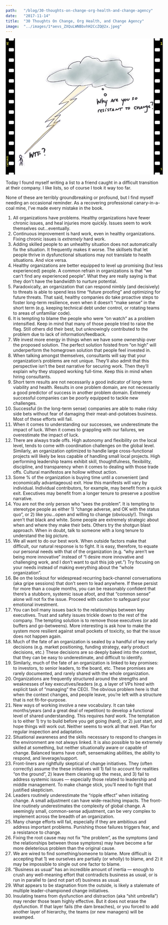 ```yaml
---
path:	"/blog/30-thoughts-on-change-org-health-and-change-agency"
date:	"2017-11-14"
title:	"30 Thoughts On Change, Org Health, and Change Agency"
image:	"../images/1*aevs_ZXQuLWNBbvhH2CcZQ@2x.jpeg"
---
```


![](../images/1*aevs_ZXQuLWNBbvhH2CcZQ@2x.jpeg)

Today I found myself writing a list to a friend caught in a difficult transition at their company. I like lists, so of course I took it way too far.

None of these are terribly groundbreaking or profound, but I find myself needing an occasional reminder. As a recovering professional canary-in-a-coal mine, I’ve made every mistake in the book.

1. All organizations have problems. Healthy organizations have fewer chronic issues, and heal injuries more quickly. Issues seem to work themselves out…eventually.
2. Continuous improvement is hard work, even in healthy organizations. Fixing chronic issues is *extremely* hard work.
3. Adding skilled people to an unhealthy situation does not automatically fix the situation. It frequently makes it worse. The skillsets that let people thrive in dysfunctional situations may not translate to health situations. And vice versa.
4. Healthy organizations are better equipped to level up promising (but less experienced) people. A common refrain in organizations is that “we can’t find any experienced people”. What they are really saying is that they don’t have the bandwidth to nurture potential.
5. Paradoxically, an organization that can respond nimbly (and decisively) to threats is able to spend less time “future proofing” and optimizing for future threats. That said, healthy companies do take proactive steps to foster long-term resilience, even when it doesn’t “make sense” in the short term (e.g. keeping technical debt under control, or rotating teams to areas of unfamiliar code).
6. It is tempting to blame the people who were “on watch” as a problem intensified. Keep in mind that many of those people tried to raise the flag. Still others did their best, but unknowingly contributed to the problem due to lack of information/feedback.
7. We invest more energy in things when we have some ownership over the proposed solution. The perfect solution foisted from “on high” will underperform the homegrown solution that people feel invested in.
8. When talking amongst themselves, consultants will say that your organization’s problems are not unique. They’ll also admit that this perspective isn’t the best narrative for securing work. Then they’ll explain why they stopped working full-time. Keep this in mind when hiring consultants.
9. Short term results are not necessarily a good indicator of long-term viability and health. Results in one problem domain, are not necessarily a good predictor of success in another problem domain. Extremely successful companies can be poorly equipped to tackle new challenges.
10. Successful (in the long-term sense) companies are able to make risky side bets without fear of damaging their meat-and-potatoes business. Most of these efforts will fail.
11. When it comes to understanding our successes, we underestimate the impact of luck. When it comes to grappling with our failures, we overestimate the impact of luck.
12. There are always trade offs. High autonomy and flexibility on the local level, tends to come with coordination challenges on the global level. Similarly, an organization optimized to handle large cross-functional projects will likely be less capable of handling small local projects. High performing leadership teams exhibit skill, thoughtfulness, flexibility, discipline, and transparency when it comes to dealing with those trade offs. Cultural manifestos are hollow without action.
13. Some % of the organization is buying time until a convenient (and economically advantageous) exit. How this manifests will vary by individual. Individual contributors, for example, may benefit from a quick exit. Executives may benefit from a longer tenure to preserve a positive narrative.
14. You are not the only person who “sees the problem”. It is tempting to stereotype people as either 1) “change adverse, and OK with the status quo”, or 2) like you…open and willing to change (obviously!). Things aren’t that black and white. Some people are extremely strategic about when and where they make their bets. Others try the shotgun blast approach. When in doubt, talk to someone with a long tenure to understand the big picture.
15. We all want to do our best work. When outside factors make that difficult, our natural response is to fight. It is easy, therefore, to equate our personal needs with that of the organization (e.g. “why aren’t we being more innovative” instead of “I desire more innovative and challenging work, and I don’t want to quit this job yet.”) Try focusing on your needs instead of making everything about the “whole organization”.
16. Be on the lookout for widespread recurring back-channel conversations (aka gripe sessions) that don’t seem to lead anywhere. If these persist for more than a couple months, you can be reasonably confident that there’s a stubborn, systemic issue afoot, and that “common sense” alone will not fix the issue. Proceed with caution to safeguard your emotional investment.
17. You can boil many issues back to the relationships between key executives. Trust and safety issues trickle down to the rest of the company. The tempting solution is to remove those executives (or add buffers and go-betweens). More interesting is ask how to make the system more resilient against small pockets of toxicity, so that the issue does not happen again.
18. Much of the fate of an organization is sealed by a handful of key early decisions (e.g. market positioning, funding strategy, early product decisions, etc.) These decisions are so deeply baked into the context, that they can be easy to underestimate, and difficult to identify.
19. Similarly, much of the fate of an organization is linked to key promises: to investors, to senior leaders, to the board, etc. These promises are rarely documented, and rarely shared with the whole organization.
20. Organizations are frequently structured around the strengths and weaknesses of key executives/leaders (e.g. a layer of VPs hired with explicit task of “managing” the CEO). The obvious problem here is that when the context changes, and people leave, you’re left with a structure that is not fit-for-purpose.
21. New ways of working involve a new vocabulary. It can take months/years (and a great deal of repetition) to develop a functional level of shared understanding. This requires *hard work*. The temptation is to either 1) try to build before you get going (hard), or 2) just start, and hope things will work out. Neither seems to work all that well. Plan for regular inspection and adaptation.
22. Situational awareness and the skills necessary to respond to changes in the environment are not always linked. It is also possible to be extremely skilled at something, but neither situationally aware or capable of change. Balanced teams have craft, sensemaking abilities, the ability to respond, and leverage/support.
23. Front-liners are rightfully skeptical of change initiatives. They (often correctly) assume the these initiatives will 1) fail to account for realities “on the ground”, 2) leave them cleaning up the mess, and 3) fail to address systemic issues — especially those related to leadership and middle management. To make change stick, you’ll need to fight that justified skepticism.
24. Leaders routinely underestimate the “ripple effect” when initiating change. A small adjustment can have wide-reaching impacts. The front-line routinely underestimates the complexity of global change. A seemingly small, common-sense adjustment, can be very complex to implement across the breadth of an organization.
25. Many change efforts will fail, especially if they are ambitious and address important problems. Punishing those failures triggers fear, and a resistance to change.
26. Fixing the root cause may not fix “the problem”, as the symptoms (and the relationships between those symptoms) may have become a far more deleterious problem than the original cause.
27. We are wired to find something/someone to blame. More difficult is accepting that 1) we ourselves are partially (or wholly) to blame, and 2) it may be impossible to single out one factor to blame.
28. “Business as usual” has an incredible amount of inertia — enough to crush any well-meaning effort that contradicts business as usual, or is run in parallel to (and not part of) business as usual.
29. What appears to be stagnation from the outside, is likely a stalemate of multiple leader-championed change initiatives.
30. Insulating teams from dysfunction and distraction (aka “shit umbrella”) may render those team highly effective. But it does not erase the dysfunction. If that layer fails (the dam breaches), or you forced to add another layer of hierarchy, the teams (or new managers) will be swamped.
